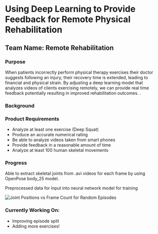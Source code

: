 <!DOCTYPE html>
<html>
<head>
</head>
<body>

<h1>Using Deep Learning to Provide Feedback for Remote Physical Rehabilitation</h1>
<h2>Team Name: Remote Rehabilitation</h2>
<h3>Purpose</h3>
<p>When patients incorrectly perform physical therapy exercises their doctor suggests following an injury, their recovery time is extended, leading to financial and physical strain. By adjusting a deep learning model that analyzes videos of clients exercising remotely, we can provide real time feedback potentially resulting in improved rehabilitation outcomes. .</p>

<h3>Background</h3>
<a href = https://github.com/avakanski/A-Deep-Learning-Framework-for-Assessing-Physical-Rehabilitation-Exercises> </a>
<a href = https://github.com/CMU-Perceptual-Computing-Lab/openpose></a>
<h3>Product Requirements</h3>
<ul>
  <li>Analyze at least one exercise (Deep Squat) </li>
  <li>Produce an accurate numerical rating</li>
  <li>Be able to analyze videos taken from smart phones</li>
  <li>Provide feedback in a reasonable amount of time</li>
  <li>Analyze at least 100 human skeletal movements</li>
</ul>
<h3>Progress</h3>
<p>Able to extract skeletal joints from .avi videos for each frame by using OpenPose body_25 model.</p>
<p>Preprocessed data for input into neural network model for training</p>
<img src="(https://github.com/MollyEM/26-Physical-Rehabilitation/blob/main/Project%20Learning/Scripts%20with%20Videos/RandomlySelectedSequences.png)" alt = "Joint Positions vs Frame Count for Random Episodes​">

<h3>Currently Working On:</h3>
<ul>
  <li>Improving episode split</li>
  <li>Adding more exercises!</li>
</ul>
</body>
</html>








